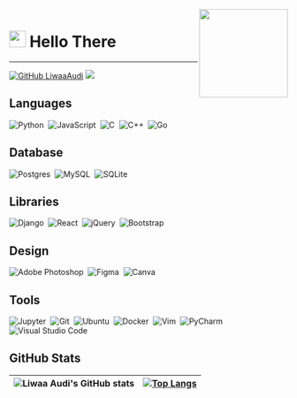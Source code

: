 <img align="right" src="https://media.giphy.com/media/SWoSkN6DxTszqIKEqv/giphy.gif" height="160px" width="auto">

<h1 align="left"><img src="https://raw.githubusercontent.com/sidbelbase/sidbelbase/master/wave.gif" width="30px"><strong> Hello There</strong>
</h1>

<hr>

[![GitHub LiwaaAudi](https://img.shields.io/github/followers/LiwaaAudi?label=follow&style=social)](https://github.com/LiwaaAudi)
![](https://komarev.com/ghpvc/?username=LiwaaAudi&color=green)


## Languages
<img alt="Python" src="https://img.shields.io/badge/python-%2314354C.svg?style=for-the-badge&logo=python&logoColor=white"/>&nbsp;
<img alt="JavaScript" src="https://img.shields.io/badge/javascript-%23323330.svg?style=for-the-badge&logo=javascript&logoColor=%23F7DF1E"/>&nbsp;
<img alt="C" src="https://img.shields.io/badge/c-%2300599C.svg?style=for-the-badge&logo=c&logoColor=white"/>&nbsp;
<img alt="C++" src="https://img.shields.io/badge/c++-%2300599C.svg?style=for-the-badge&logo=c%2B%2B&ogoColor=white"/>&nbsp;
<img alt="Go" src="https://img.shields.io/badge/go-%2300ADD8.svg?style=for-the-badge&logo=go&logoColor=white"/>&nbsp;

## Database
<img alt="Postgres" src ="https://img.shields.io/badge/postgres-%23316192.svg?style=for-the-badge&logo=postgresql&logoColor=white"/>&nbsp;
<img alt="MySQL" src="https://img.shields.io/badge/mysql-%2300f.svg?style=for-the-badge&logo=mysql&logoColor=white"/>&nbsp;
<img alt="SQLite" src ="https://img.shields.io/badge/sqlite-%2307405e.svg?style=for-the-badge&logo=sqlite&logoColor=white"/>

## Libraries
<img alt="Django" src="https://img.shields.io/badge/django-%23092E20.svg?style=for-the-badge&logo=django&logoColor=white"/>&nbsp;
<img alt="React" src="https://img.shields.io/badge/react-%2320232a.svg?style=for-the-badge&logo=react&logoColor=%2361DAFB"/>&nbsp;
<img alt="jQuery" src="https://img.shields.io/badge/jquery-%230769AD.svg?style=for-the-badge&logo=jquery&logoColor=white"/>&nbsp;
<img alt="Bootstrap" src="https://img.shields.io/badge/bootstrap-%23563D7C.svg?style=for-the-badge&logo=bootstrap&logoColor=white"/>

## Design
<img alt="Adobe Photoshop" src="https://img.shields.io/badge/adobephotoshop-%2331A8FF.svg?style=for-the-badge&logo=adobephotoshop&logoColor=white"/>&nbsp;
<img alt="Figma" src="https://img.shields.io/badge/figma-%23F24E1E.svg?style=for-the-badge&logo=figma&logoColor=white"/>&nbsp;
<img alt="Canva" src="https://img.shields.io/badge/Canva-%2300C4CC.svg?style=for-the-badge&logo=Canva&logoColor=white"/>

## Tools
<img alt="Jupyter" src="https://img.shields.io/badge/Jupyter-%23F37626.svg?style=for-the-badge&logo=Jupyter&logoColor=white" />&nbsp;
<img alt="Git" src="https://img.shields.io/badge/git-%23F05033.svg?style=for-the-badge&logo=git&logoColor=white"/>&nbsp;
<img alt="Ubuntu" src="https://img.shields.io/badge/Ubuntu-E95420?style=for-the-badge&logo=ubuntu&logoColor=white" />&nbsp;
<img alt="Docker" src="https://img.shields.io/badge/docker-%230db7ed.svg?style=for-the-badge&logo=docker&logoColor=white"/>&nbsp;
<img alt="Vim" src="https://img.shields.io/badge/VIM-%2311AB00.svg?style=for-the-badge&logo=vim&logoColor=white"/>&nbsp;
<img alt="PyCharm" src="https://img.shields.io/badge/PyCharm-000000.svg?style=for-the-badge&logo=PyCharm&logoColor=white"/>&nbsp;
<img alt="Visual Studio Code" src="https://img.shields.io/badge/VSCode-0078d7.svg?style=for-the-badge&logo=visual-studio-code&logoColor=white"/>



## GitHub Stats

| ![Liwaa Audi's GitHub stats](https://github-readme-stats.vercel.app/api?username=LiwaaAudi&show_icons=&private_count=true) | [![Top Langs](https://github-readme-stats.vercel.app/api/top-langs/?username=LiwaaAudi&layout=compact&langs_count=8)](https://github.com/LiwaaAudi/github-readme-stats) |
| ------------- | ------------- |

